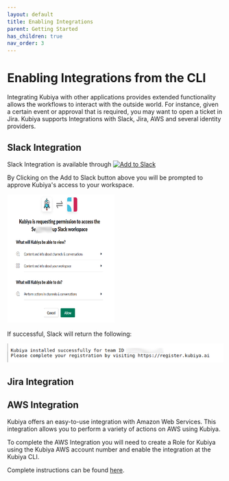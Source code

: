 ```yaml
---
layout: default
title: Enabling Integrations
parent: Getting Started
has_children: true
nav_order: 3
---
```

# Enabling Integrations from the CLI

Integrating Kubiya with other applications provides extended functionality allows the workflows to interact with the outside world.  For instance, given a certain event or approval that is required, you may want to open a ticket in Jira.  Kubiya supports Integrations with Slack, Jira, AWS and several identity providers.

## Slack Integration

Slack Integration is available through <a href="https://slack.com/oauth/v2/authorize?client_id=2154513364934.2307890902273&scope=app_mentions:read,channels:manage,chat:write,conversations.connect:write,files:write,groups:read,groups:write,im:history,im:write,mpim:history,mpim:write,pins:write,reactions:read,reactions:write,usergroups:read,users:read,users:read.email,team:read,users.profile:read,channels:read,im:read&user_scope="><img alt="Add to Slack" height="20" width="70" src="https://platform.slack-edge.com/img/add_to_slack.png" srcSet="https://platform.slack-edge.com/img/add_to_slack.png 1x, https://platform.slack-edge.com/img/add_to_slack@2x.png 2x" /></a>

By Clicking on the Add to Slack button above you will be prompted to approve Kubiya's access to your workspace.

<img src="/images/add-to-slack.png" height="300" width="250">

If successful, Slack will return the following:

<img src="/images/add-success.png">

## Jira Integration

## AWS Integration

Kubiya offers an easy-to-use integration with Amazon Web Services. This integration allows you to perform a variety of actions on AWS using Kubiya.

To complete the AWS Integration you will need to create a Role for Kubiya using the Kubiya AWS account number and enable the integration at the Kubiya CLI.

Complete instructions can be found [here](gs_integrations_aws.html).



